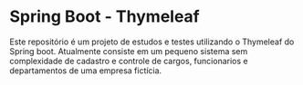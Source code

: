 # Spring Boot - Thymeleaf

Este repositório é um projeto de estudos e testes utilizando o Thymeleaf do Spring boot. Atualmente consiste em um pequeno sistema sem complexidade de cadastro e controle de cargos, funcionarios e departamentos de uma empresa fictícia.
